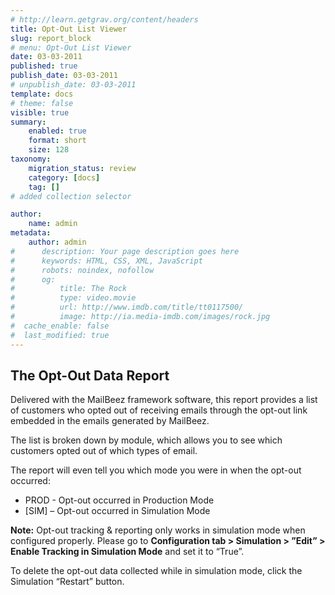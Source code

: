 ```yaml
---
# http://learn.getgrav.org/content/headers
title: Opt-Out List Viewer
slug: report_block
# menu: Opt-Out List Viewer
date: 03-03-2011
published: true
publish_date: 03-03-2011
# unpublish_date: 03-03-2011
template: docs
# theme: false
visible: true
summary:
    enabled: true
    format: short
    size: 128
taxonomy:
    migration_status: review
    category: [docs]
    tag: []
# added collection selector

author:
    name: admin
metadata:
    author: admin
#      description: Your page description goes here
#      keywords: HTML, CSS, XML, JavaScript
#      robots: noindex, nofollow
#      og:
#          title: The Rock
#          type: video.movie
#          url: http://www.imdb.com/title/tt0117500/
#          image: http://ia.media-imdb.com/images/rock.jpg
#  cache_enable: false
#  last_modified: true
---
```


## The Opt-Out Data Report

Delivered with the MailBeez framework software, this report provides a list of customers who opted out of receiving emails through the opt-out link embedded in the emails generated by MailBeez.

The list is broken down by module, which allows you to see which customers opted out of which types of email.

The report will even tell you which mode you were in when the opt-out occurred:

- PROD - Opt-out occurred in Production Mode
- [SIM] – Opt-out occurred in Simulation Mode

**Note:** Opt-out tracking & reporting only works in simulation mode when configured properly. Please go to **Configuration tab > Simulation > ”Edit” > Enable Tracking in Simulation Mode** and set it to “True”.

To delete the opt-out data collected while in simulation mode, click the Simulation “Restart” button.

